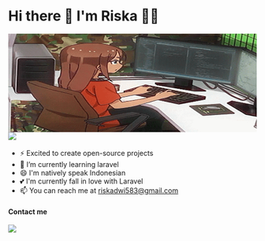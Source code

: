 <h1 style="center">
    Hi there 👋 I'm Riska 👨‍💻
</h1>


<img align="right" width= "100%" height="200" alt="GIF" src="https://github.com/destroylord/form-login/blob/master/dist/img/new-game-ahagon-umiko-programming.gif" />

<img src="https://github-readme-stats.vercel.app/api?username=riskadwinuraini&show_icons=true&theme=dracula" width="400">

- ⚡ Excited to create open-source projects
- 🌱 I’m currently learning laravel
- 😄 I'm natively speak Indonesian
- 💕 I'm currently fall in love with Laravel
- 📫 You can reach me at riskadwi583@gmail.com




#### Contact me
  <a href="https://www.facebook.com/riskaadwnr/" target="_blank">
    <img src="https://img.shields.io/badge/Facebook-1877F2?style=for-the-badge&logo=facebook&logoColor=white" />
  </a>
